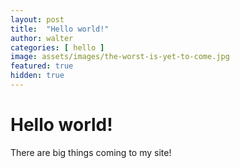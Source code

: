 ```yaml
---
layout: post
title:  "Hello world!"
author: walter
categories: [ hello ]
image: assets/images/the-worst-is-yet-to-come.jpg
featured: true
hidden: true
---
```


# Hello world!
There are big things coming to my site!
